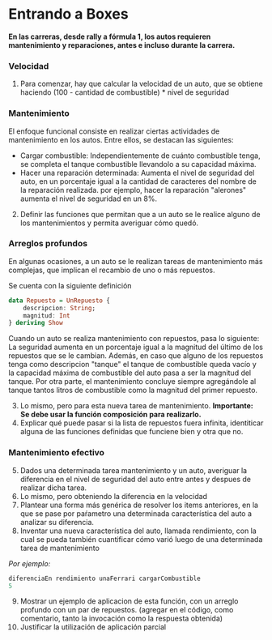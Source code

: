 # Entrando a Boxes

**En las carreras, desde rally a fórmula 1, los autos requieren mantenimiento y reparaciones, antes e incluso durante la carrera.**


### Velocidad
1. Para comenzar, hay que calcular la velocidad de un auto, que se obtiene haciendo (100 - cantidad de combustible) * nivel de seguridad

### Mantenimiento
El enfoque funcional consiste en realizar ciertas actividades de mantenimiento en los autos. Entre ellos, se destacan las siguientes:
* Cargar combustible: Independientemente de cuánto combustible tenga, se completa el tanque combustible llevandolo a su capacidad máxima.
* Hacer una reparación determinada: Aumenta el nivel de seguridad del auto, en un porcentaje  igual a la cantidad de caracteres del nombre de la reparación realizada. por ejemplo, hacer la reparación "alerones" aumenta el nivel de seguridad en un 8%.

2. Definir las funciones que permitan que a un auto se le realice alguno de los mantenimientos y permita averiguar cómo quedó. 

### Arreglos profundos 
En algunas ocasiones, a un auto se le realizan tareas de mantenimiento más complejas, que implican el recambio de uno o más repuestos.

Se cuenta con la siguiente definición

``` haskell
data Repuesto = UnRepuesto {
	descripcion: String;
	magnitud: Int
} deriving Show
```

Cuando un auto se realiza mantenimiento con repuestos, pasa lo siguiente:
La seguridad aumenta en un porcentaje igual a la magnitud del último de los repuestos que se le cambian. Además, en caso que alguno de los repuestos tenga como descripcion "tanque" el tanque de combustible queda vacío y la capacidad máxima de combustible del auto pasa a ser la magnitud del tanque. Por otra parte, el mantenimiento concluye siempre agregándole al tanque tantos litros de combustible como la magnitud del primer repuesto. 

3. Lo mismo, pero para esta nueva tarea de mantenimiento. **Importante: Se debe usar la función composición para realizarlo.**
4. Explicar qué puede pasar si la lista de repuestos fuera infinita, identiticar alguna de las funciones definidas que funciene bien y otra que no.


### Mantenimiento efectivo

5. Dados una determinada tarea mantenimiento y un auto, averiguar la diferencia en el nivel de seguridad del auto entre antes y despues de realizar dicha tarea.
6. Lo mismo, pero obteniendo la diferencia en la velocidad
7. Plantear una forma más genérica de resolver los items anteriores, en la que se pase por paŕametro una determinada característica del auto a analizar su diferencia.
8. Inventar una nueva característica del auto, llamada rendimiento, con la cual se pueda también cuantificar cómo varió luego de una determinada tarea de mantenimiento

*Por ejemplo:*

``` haskell
diferenciaEn rendimiento unaFerrari cargarCombustible
5
``` 

9. Mostrar un ejemplo de aplicacion de esta función, con un arreglo profundo con un par de repuestos. (agregar en el código, como comentario, tanto la invocación como la respuesta obtenida) 
10. Justificar la utilización de aplicación parcial
